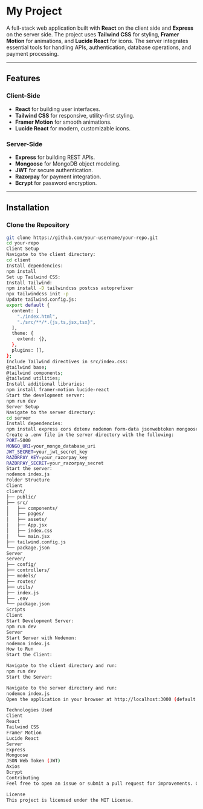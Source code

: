 # My Project

A full-stack web application built with **React** on the client side and **Express** on the server side. The project uses **Tailwind CSS** for styling, **Framer Motion** for animations, and **Lucide React** for icons. The server integrates essential tools for handling APIs, authentication, database operations, and payment processing.

---

## Features

### Client-Side
- **React** for building user interfaces.
- **Tailwind CSS** for responsive, utility-first styling.
- **Framer Motion** for smooth animations.
- **Lucide React** for modern, customizable icons.

### Server-Side
- **Express** for building REST APIs.
- **Mongoose** for MongoDB object modeling.
- **JWT** for secure authentication.
- **Razorpay** for payment integration.
- **Bcrypt** for password encryption.

---

## Installation

### Clone the Repository
```bash
git clone https://github.com/your-username/your-repo.git
cd your-repo
Client Setup
Navigate to the client directory:
cd client
Install dependencies:
npm install
Set up Tailwind CSS:
Install Tailwind:
npm install -D tailwindcss postcss autoprefixer
npx tailwindcss init -p
Update tailwind.config.js:
export default {
  content: [
    "./index.html",
    "./src/**/*.{js,ts,jsx,tsx}",
  ],
  theme: {
    extend: {},
  },
  plugins: [],
};
Include Tailwind directives in src/index.css:
@tailwind base;
@tailwind components;
@tailwind utilities;
Install additional libraries:
npm install framer-motion lucide-react
Start the development server:
npm run dev
Server Setup
Navigate to the server directory:
cd server
Install dependencies:
npm install express cors dotenv nodemon form-data jsonwebtoken mongoose axios bcrypt razorpay
Create a .env file in the server directory with the following:
PORT=5000
MONGO_URI=your_mongo_database_uri
JWT_SECRET=your_jwt_secret_key
RAZORPAY_KEY=your_razorpay_key
RAZORPAY_SECRET=your_razorpay_secret
Start the server:
nodemon index.js
Folder Structure
Client
client/
├── public/
├── src/
│   ├── components/
│   ├── pages/
│   ├── assets/
│   ├── App.jsx
│   ├── index.css
│   └── main.jsx
├── tailwind.config.js
└── package.json
Server
server/
├── config/
├── controllers/
├── models/
├── routes/
├── utils/
├── index.js
├── .env
└── package.json
Scripts
Client
Start Development Server:
npm run dev
Server
Start Server with Nodemon:
nodemon index.js
How to Run
Start the Client:

Navigate to the client directory and run:
npm run dev
Start the Server:

Navigate to the server directory and run:
nodemon index.js
Open the application in your browser at http://localhost:3000 (default port for Vite).

Technologies Used
Client
React
Tailwind CSS
Framer Motion
Lucide React
Server
Express
Mongoose
JSON Web Token (JWT)
Axios
Bcrypt
Contributing
Feel free to open an issue or submit a pull request for improvements. Contributions are always welcome!

License
This project is licensed under the MIT License.

